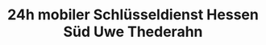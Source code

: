---
title: "24h mobiler Schlüsseldienst Hessen Süd Uwe Thederahn"
url: /buettelborn/24h-mobiler-schluesseldienst-hessen-sued-uwe-thederahn/
shop: Schlüsseldienst
---